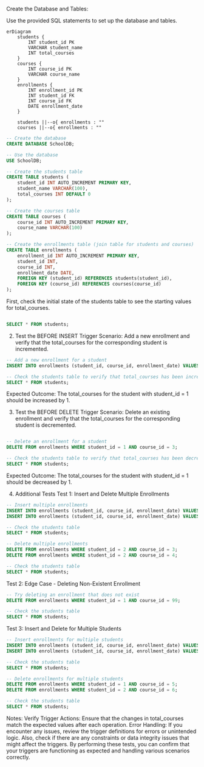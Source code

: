 Create the Database and Tables:

Use the provided SQL statements to set up the database and tables.

````mermaid
erDiagram
    students {
        INT student_id PK
        VARCHAR student_name
        INT total_courses
    }
    courses {
        INT course_id PK
        VARCHAR course_name
    }
    enrollments {
        INT enrollment_id PK
        INT student_id FK
        INT course_id FK
        DATE enrollment_date
    }

    students ||--o{ enrollments : ""
    courses ||--o{ enrollments : ""

````


```sql
-- Create the database
CREATE DATABASE SchoolDB;

-- Use the database
USE SchoolDB;

-- Create the students table
CREATE TABLE students (
    student_id INT AUTO_INCREMENT PRIMARY KEY,
    student_name VARCHAR(100),
    total_courses INT DEFAULT 0
);

-- Create the courses table
CREATE TABLE courses (
    course_id INT AUTO_INCREMENT PRIMARY KEY,
    course_name VARCHAR(100)
);

-- Create the enrollments table (join table for students and courses)
CREATE TABLE enrollments (
    enrollment_id INT AUTO_INCREMENT PRIMARY KEY,
    student_id INT,
    course_id INT,
    enrollment_date DATE,
    FOREIGN KEY (student_id) REFERENCES students(student_id),
    FOREIGN KEY (course_id) REFERENCES courses(course_id)
);


```
First, check the initial state of the students table to see the starting values for total_courses.
```sql

SELECT * FROM students;

```
2. Test the BEFORE INSERT Trigger
Scenario: Add a new enrollment and verify that the total_courses for the corresponding student is incremented.
```sql
-- Add a new enrollment for a student
INSERT INTO enrollments (student_id, course_id, enrollment_date) VALUES (1, 3, '2024-09-07');

-- Check the students table to verify that total_courses has been incremented
SELECT * FROM students;

```
Expected Outcome: The total_courses for the student with student_id = 1 should be increased by 1.

3. Test the BEFORE DELETE Trigger
Scenario: Delete an existing enrollment and verify that the total_courses for the corresponding student is decremented.
```sql

-- Delete an enrollment for a student
DELETE FROM enrollments WHERE student_id = 1 AND course_id = 3;

-- Check the students table to verify that total_courses has been decremented
SELECT * FROM students;


```
Expected Outcome: The total_courses for the student with student_id = 1 should be decreased by 1.

4. Additional Tests
Test 1: Insert and Delete Multiple Enrollments


```sql
-- Insert multiple enrollments
INSERT INTO enrollments (student_id, course_id, enrollment_date) VALUES (2, 3, '2024-09-07');
INSERT INTO enrollments (student_id, course_id, enrollment_date) VALUES (2, 4, '2024-09-08');

-- Check the students table
SELECT * FROM students;

-- Delete multiple enrollments
DELETE FROM enrollments WHERE student_id = 2 AND course_id = 3;
DELETE FROM enrollments WHERE student_id = 2 AND course_id = 4;

-- Check the students table
SELECT * FROM students;

```
Test 2: Edge Case - Deleting Non-Existent Enrollment
```sql
-- Try deleting an enrollment that does not exist
DELETE FROM enrollments WHERE student_id = 1 AND course_id = 99;

-- Check the students table
SELECT * FROM students;

```
Test 3: Insert and Delete for Multiple Students
```sql
-- Insert enrollments for multiple students
INSERT INTO enrollments (student_id, course_id, enrollment_date) VALUES (1, 5, '2024-09-09');
INSERT INTO enrollments (student_id, course_id, enrollment_date) VALUES (2, 6, '2024-09-10');

-- Check the students table
SELECT * FROM students;

-- Delete enrollments for multiple students
DELETE FROM enrollments WHERE student_id = 1 AND course_id = 5;
DELETE FROM enrollments WHERE student_id = 2 AND course_id = 6;

-- Check the students table
SELECT * FROM students;


```

Notes:
Verify Trigger Actions: Ensure that the changes in total_courses match the expected values after each operation.
Error Handling: If you encounter any issues, review the trigger definitions for errors or unintended logic. Also, check if there are any constraints or data integrity issues that might affect the triggers.
By performing these tests, you can confirm that your triggers are functioning as expected and handling various scenarios correctly.
```sql

```
